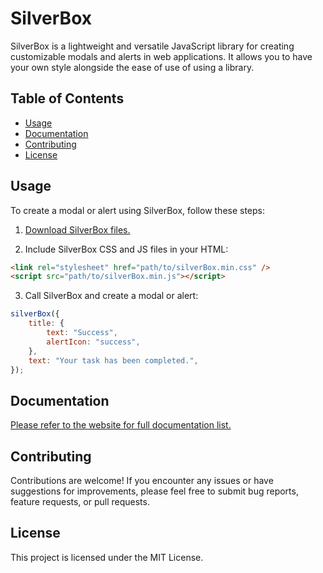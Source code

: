 # SilverBox

SilverBox is a lightweight and versatile JavaScript library for creating customizable modals and alerts in web applications. It allows you to have your own style alongside the ease of use of using a library.

## Table of Contents

-   [Usage](#usage)
-   [Documentation](#documentation)
-   [Contributing](#contributing)
-   [License](#license)

## Usage

To create a modal or alert using SilverBox, follow these steps:

1. [Download SilverBox files.](https://github.com/silverethical/silverbox/releases/latest)

2. Include SilverBox CSS and JS files in your HTML:

```html
<link rel="stylesheet" href="path/to/silverBox.min.css" />
<script src="path/to/silverBox.min.js"></script>
```

3. Call SilverBox and create a modal or alert:

```js
silverBox({
	title: {
		text: "Success",
		alertIcon: "success",
	},
	text: "Your task has been completed.",
});
```

## Documentation

[Please refer to the website for full documentation list.](https://silverboxjs.ir/documentation/?v=latest)

## Contributing

Contributions are welcome! If you encounter any issues or have suggestions for improvements, please feel free to submit bug reports, feature requests, or pull requests.

## License

This project is licensed under the MIT License.
